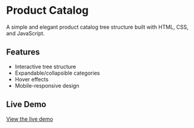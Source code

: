 # Product Catalog

A simple and elegant product catalog tree structure built with HTML, CSS, and JavaScript.

## Features

- Interactive tree structure
- Expandable/collapsible categories
- Hover effects
- Mobile-responsive design

## Live Demo

[View the live demo](https://your-vercel-url.vercel.app) 